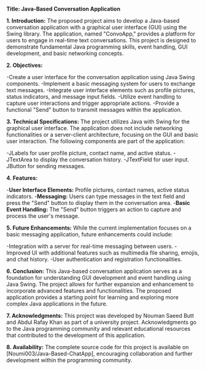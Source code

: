 **Title: Java-Based Conversation Application**

**1. Introduction:**
The proposed project aims to develop a Java-based conversation application with a graphical user interface (GUI) using the Swing library. The application, named "ConvoApp," provides a platform for users to engage in real-time text conversations. This project is designed to demonstrate fundamental Java programming skills, event handling, GUI development, and basic networking concepts.

**2. Objectives:**

-Create a user interface for the conversation application using Java Swing components.
-Implement a basic messaging system for users to exchange text messages.
-Integrate user interface elements such as profile pictures, status indicators, and message input fields.
-Utilize event handling to capture user interactions and trigger appropriate actions.
-Provide a functional "Send" button to transmit messages within the application.

**3. Technical Specifications:**
The project utilizes Java with Swing for the graphical user interface. The application does not include networking functionalities or a server-client architecture, focusing on the GUI and basic user interaction. The following components are part of the application:

-JLabels for user profile picture, contact name, and active status.
-JTextArea to display the conversation history.
-JTextField for user input.
JButton for sending messages.

**4. Features:**

-**User Interface Elements:** Profile pictures, contact names, active status indicators.
-**Messaging:** Users can type messages in the text field and press the "Send" button to display them in the conversation area.
-**Basic Event Handling:** The "Send" button triggers an action to capture and process the user's message.

**5. Future Enhancements:**
While the current implementation focuses on a basic messaging application, future enhancements could include:

-Integration with a server for real-time messaging between users.
-Improved UI with additional features such as multimedia file sharing, emojis, and chat history.
-User authentication and registration functionalities.

**6. Conclusion:**
This Java-based conversation application serves as a foundation for understanding GUI development and event handling using Java Swing. The project allows for further expansion and enhancement to incorporate advanced features and functionalities. The proposed application provides a starting point for learning and exploring more complex Java applications in the future.

**7. Acknowledgments:**
This project was developed by Nouman Saeed Butt and Abdul Rafay Khan as part of a university project. Acknowledgments go to the Java programming community and relevant educational resources that contributed to the development of this application.

**8. Availability:**
The complete source code for this project is available on [Noumi003/Java-Based-ChatApp], encouraging collaboration and further development within the programming community.
